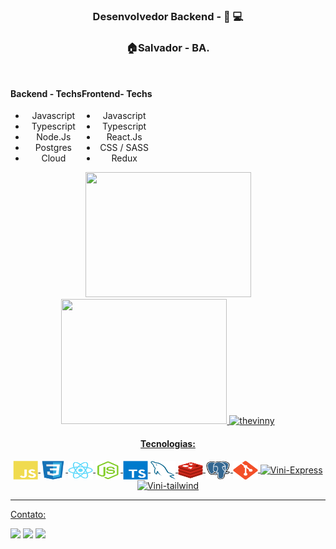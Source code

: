 
<h3 align="center">Desenvolvedor Backend - 🧑‍ 💻</h3>
<h3 align="center">🏠Salvador - BA. </h3>
<h2></h2> 


<div align="center" style="display:flex">
<div>
<h4> Backend - Techs </h4>
  <ul>
    <li>Javascript</li>
    <li>Typescript</li>
    <li>Node.Js</li>
    <li>Postgres</li>
    <li>Cloud</li>
  <ul>
</div>
<div>
<h4> Frontend- Techs </h4>
  <ul>
    <li>Javascript</li>
    <li>Typescript</li>
    <li>React.Js</li>
    <li>CSS / SASS</li>
    <li>Redux</li>
  <ul>
</div>
</div>

<div align="center" style="display: inline_block">
  <a href="https://github.com/TheVinny">
  <img height="200px" width="265px" src="https://github-readme-stats.vercel.app/api?username=TheVinny&show_icons=true&theme=dracula&include_all_commits=true&count_private=true"/>
  <img height="200px" width="265px" src="https://github-readme-stats.vercel.app/api/top-langs/?username=thevinny&layout=compact&langs_count=7&theme=dracula"/>
  <img height="200px" width="265px" src="https://github-readme-streak-stats.herokuapp.com/?user=thevinny&theme=dracula" alt="thevinny" />
</div>
<div>
  
</div>
 
<div style="display: inline_block" align="center">
  <h4>Tecnologias:</h4>
 <img align="center" alt="Vini-Js" height="30" width="40" src="https://raw.githubusercontent.com/devicons/devicon/master/icons/javascript/javascript-plain.svg">
 <img align="center" alt="Vini-CSS" height="30" width="40" src="https://raw.githubusercontent.com/devicons/devicon/master/icons/css3/css3-original.svg">
 <img align="center" alt="Vini-React" height="30" width="40" src="https://raw.githubusercontent.com/devicons/devicon/master/icons/react/react-original.svg">
 <img align="center" alt="Vini-NodeJs" height="30" width="40" src="https://raw.githubusercontent.com/devicons/devicon/master/icons/nodejs/nodejs-original.svg">
 <img align="center" alt="Vini-Typescript" height="30" width="40" src="https://raw.githubusercontent.com/devicons/devicon/master/icons/typescript/typescript-original.svg">
 <img align="center" alt="Vini-MySQL" height="30" width="40" src="https://raw.githubusercontent.com/devicons/devicon/master/icons/mysql/mysql-original.svg">
   <img align="center" alt="Vini-MySQL" height="30" width="40" src="https://raw.githubusercontent.com/devicons/devicon/master/icons/redis/redis-original.svg">
     <img align="center" alt="Vini-MySQL" height="30" width="40" src="https://raw.githubusercontent.com/devicons/devicon/master/icons/postgresql/postgresql-original.svg">
 <img align="center" alt="Vini-Git" height="30" width="40" src="https://raw.githubusercontent.com/devicons/devicon/master/icons/git/git-original.svg">
 <img align="center" alt="Vini-Express" height="30" width="40" src="https://jsurt.github.io/jacks-portfolio/images/color-express-icon%20(1).png">
 <img align="center" alt="Vini-tailwind" height="40" width="40" src="https://cdn.icon-icons.com/icons2/2107/PNG/512/file_type_tailwind_icon_130128.png">
 
  
</div>
 <hr>
<div>
  <p> Contato: </p>
  <a href="https://www.linkedin.com/in/marvinisantana/" target="_blank"><img src="https://img.shields.io/badge/-LinkedIn-%230077B5?style=for-the-badge&logo=linkedin&logoColor=white" target="_blank"></a> 
  <a href="mailto:marcosdev.working@gmail.com" target="_blank"><img src="https://img.shields.io/badge/-Gmail-%23333?style=for-the-badge&logo=gmail&logoColor=white" target="_blank"></a> 
  <a href="https://wa.me/71985125048" target="_blank"><img src="https://img.shields.io/badge/-whatsapp-%ffff?style=for-the-badge&logo=whatsapp&logoColor=white" target="_blank"></a> 
 
</div>
